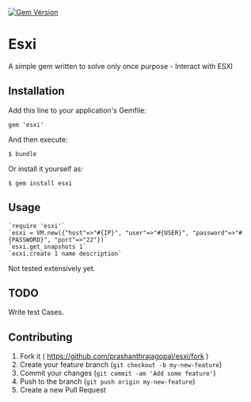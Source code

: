 [![Gem Version](https://badge.fury.io/rb/esxi@2x.png)](http://badge.fury.io/rb/esxi)

# Esxi

A simple gem written to solve only once purpose - Interact with ESXI

## Installation

Add this line to your application's Gemfile:

    gem 'esxi'

And then execute:

    $ bundle

Or install it yourself as:

    $ gem install esxi

## Usage

    `require 'esxi'`
    `esxi = VM.new({"host"=>"#{IP}", "user"=>"#{USER}", "password"=>"#{PASSWORD}", "port"=>"22"})`
    `esxi.get_snapshots 1`
    `esxi.create 1 name description`

Not tested extensively yet. 

## TODO

Write test Cases.

## Contributing

1. Fork it ( https://github.com/prashanthrajagopal/esxi/fork )
2. Create your feature branch (`git checkout -b my-new-feature`)
3. Commit your changes (`git commit -am 'Add some feature'`)
4. Push to the branch (`git push origin my-new-feature`)
5. Create a new Pull Request

